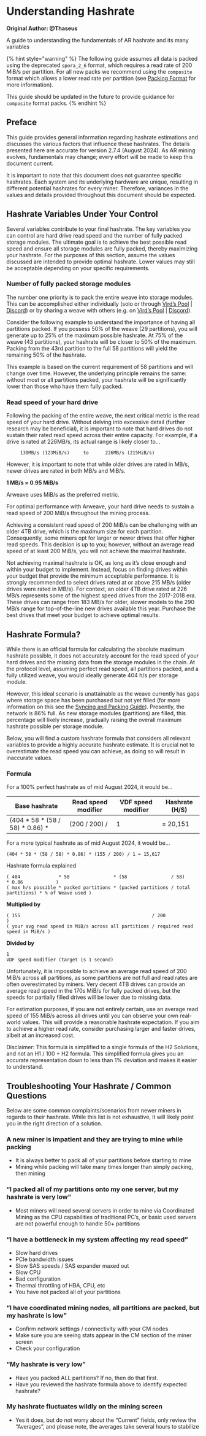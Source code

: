 # Understanding Hashrate

**Original Author: @Thaseus**

A guide to understanding the fundamentals of AR hashrate and its many variables

{% hint style="warning" %}
The following guide assumes all data is packed using the deprecated `spora_2_6` format, which requires a read rate of 200 MiB/s per partition. For all new packs we recommend using the `composite` format which allows a lower read rate per partition (see [Packing Format](mining-guide.md#Preparation-Packing-Format) for more information). 

This guide should be updated in the future to provide guidance for `composite` format packs.
{% endhint %}

## Preface

This guide provides general information regarding hashrate estimations and discusses the various factors that influence these hashrates. The details presented here are accurate for version 2.7.4 (August 2024). As AR mining evolves, fundamentals may change; every effort will be made to keep this document current.

It is important to note that this document does not guarantee specific hashrates. Each system and its underlying hardware are unique, resulting in different potential hashrates for every miner. Therefore, variances in the values and details provided throughout this document should be expected.

## Hashrate Variables Under Your Control

Several variables contribute to your final hashrate. The key variables you can control are hard drive read speed and the number of fully packed storage modules. The ultimate goal is to achieve the best possible read speed and ensure all storage modules are fully packed, thereby maximizing your hashrate. For the purposes of this section, assume the values discussed are intended to provide optimal hashrate. Lower values may still be acceptable depending on your specific requirements.

### Number of fully packed storage modules

The number one priority is to pack the entire weave into storage modules. This can be accomplished either individually (solo or through [Vird’s Pool](https://ar.virdpool.com/) | [Discord](https://discord.gg/hTCmhGWPEp)) or by sharing a weave with others (e.g. on [Vird’s Pool](https://ar.virdpool.com/) | [Discord](https://discord.gg/hTCmhGWPEp)).

Consider the following example to understand the importance of having all partitions packed. If you possess 50% of the weave (29 partitions), you will generate up to 25% of the maximum possible hashrate. At 75% of the weave (43 partitions), your hashrate will be closer to 50% of the maximum. Packing from the 43rd partition to the full 58 partitions will yield the remaining 50% of the hashrate.

This example is based on the current requirement of 58 partitions and will change over time. However, the underlying principle remains the same: without most or all partitions packed, your hashrate will be significantly lower than those who have them fully packed.

### Read speed of your hard drive

Following the packing of the entire weave, the next critical metric is the read speed of your hard drive. Without delving into excessive detail (further research may be beneficial), it is important to note that hard drives do not sustain their rated read speed across their entire capacity. For example, if a drive is rated at 226MB/s, its actual range is likely closer to...
       
         130MB/s (123MiB/s)     to      226MB/s (215MiB/s)

However, it is important to note that while older drives are rated in MB/s, newer drives are rated in both MB/s and MiB/s.

**1 MB/s ≈ 0.95 MiB/s**

Arweave uses MiB/s as the preferred metric.

For optimal performance with Arweave, your hard drive needs to sustain a read speed of 200 MiB/s throughout the mining process.

Achieving a consistent read speed of 200 MiB/s can be challenging with an older 4TB drive, which is the maximum size for each partition. Consequently, some miners opt for larger or newer drives that offer higher read speeds. This decision is up to you; however, without an average read speed of at least 200 MiB/s, you will not achieve the maximal hashrate.

Not achieving maximal hashrate is OK, as long as it’s close enough and within your budget to implement. Instead, focus on finding drives within your budget that provide the minimum acceptable performance. It is strongly recommended to select drives rated at or above 215 MB/s (older drives were rated in MB/s).
For context, an older 4TB drive rated at 226 MB/s represents some of the highest speed drives from the 2017-2018 era. These drives can range from 183 MB/s for older, slower models to the 290 MB/s range for top-of-the-line new drives available this year. Purchase the best drives that meet your budget to achieve optimal results.

## Hashrate Formula?

While there is an official formula for calculating the absolute maximum hashrate possible, it does not accurately account for the read speed of your hard drives and the missing data from the storage modules in the chain. At the protocol level, assuming perfect read speed, all partitions packed, and a fully utilized weave, you would ideally generate 404 h/s per storage module.

However, this ideal scenario is unattainable as the weave currently has gaps where storage space has been purchased but not yet filled (for more information on this see the [Syncing and Packing Guide](syncing-packing.md#partitions-are-rarely-full)). Presently, the network is 86% full. As new storage modules (partitions) are filled, this percentage will likely increase, gradually raising the overall maximum hashrate possible per storage module.

Below, you will find a custom hashrate formula that considers all relevant variables to provide a highly accurate hashrate estimate. It is crucial not to overestimate the read speed you can achieve, as doing so will result in inaccurate values.

### Formula

For a 100% perfect hashrate as of mid August 2024, it would be…

| Base hashrate                   | Read speed modifier | VDF speed modifier | Hashrate (H/S) | 
| ------------------------------- | ------------------- | ------------------ | -------------- |
| (404 * 58 * (58 / 58) * 0.86) * | (200 / 200) /       | 1                  | = 20,151       |

For a more typical hashrate as of mid August 2024, it would be…

`(404 * 58 * (58 / 58) * 0.86) * (155 / 200) / 1 = 15,617`


Hashrate formula explained

```
( 404              * 58                * (58                / 58)               * 0.86            )
( max h/s possible * packed partitions * (packed partitions / total partitions) * % of Weave used )
```

**Multiplied by**

```
( 155                                                / 200                          )
( your avg read speed in MiB/s across all partitions / required read speed in MiB/s )
```

**Divided by**

```
1
VDF speed modifier (target is 1 second)
```

Unfortunately, it is impossible to achieve an average read speed of 200 MiB/s across all partitions, as some partitions are not full and read rates are often overestimated by miners. Very decent 4TB drives can provide an average read speed in the 170s MiB/s for fully packed drives, but the speeds for partially filled drives will be lower due to missing data.

For estimation purposes, if you are not entirely certain, use an average read speed of 155 MiB/s across all drives until you can observe your own real-world values. This will provide a reasonable hashrate expectation. If you aim to achieve a higher read rate, consider purchasing larger and faster drives, albeit at an increased cost.

Disclaimer: This formula is simplified to a single formula of the H2 Solutions, and not an H1 / 100 + H2 formula. This simplified formula gives you an accurate representation down to less than 1% deviation and makes it easier to understand.

## Troubleshooting Your Hashrate / Common Questions

Below are some common complaints/scenarios from newer miners in regards to their hashrate. While this list is not exhaustive, it will likely point you in the right direction of a solution.

### A new miner is impatient and they are trying to mine while packing

- It is always better to pack all of your partitions before starting to mine
- Mining while packing will take many times longer than simply packing, then mining

### “I packed all of my partitions onto my one server, but my hashrate is very low”

- Most miners will need several servers in order to mine via Coordinated Mining as the CPU capabilities of traditional PC’s, or basic used servers are not powerful enough to handle 50+ partitions

### “I have a bottleneck in my system affecting my read speed”

- Slow hard drives
- PCIe bandwidth issues
- Slow SAS speeds / SAS expander maxed out
- Slow CPU
- Bad configuration
- Thermal throttling of HBA, CPU, etc
- You have not packed all of your partitions

### “I have coordinated mining nodes, all partitions are packed, but my hashrate is low”
- Confirm network settings / connectivity with your CM nodes
- Make sure you are seeing stats appear in the CM section of the miner screen
- Check your configuration

### “My hashrate is very low”

- Have you packed ALL partitions? If no, then do that first.
- Have you reviewed the hashrate formula above to identify expected hashrate?

### My hashrate fluctuates wildly on the mining screen

- Yes it does, but do not worry about the “Current” fields, only review the “Averages”, and please note, the averages take several hours to stabilize

